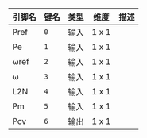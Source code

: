 <!--
DO NOT EDIT THIS FILE DIRECTLY.
This file is generated by tools/comp-docs.js.
All changes will be overwritten by regeneration.
-->

<slot class="model-pins">

| 引脚名 | 键名 | 类型 | 维度 | 描述 |
|:------ |:---- |:----:|:----:|:---- |
| Pref | `0` | 输入 | 1 x 1 |  |
| Pe | `1` | 输入 | 1 x 1 |  |
| ωref | `2` | 输入 | 1 x 1 |  |
| ω | `3` | 输入 | 1 x 1 |  |
| L2N | `4` | 输入 | 1 x 1 |  |
| Pm | `5` | 输入 | 1 x 1 |  |
| Pcv | `6` | 输出 | 1 x 1 |  |

</slot>
